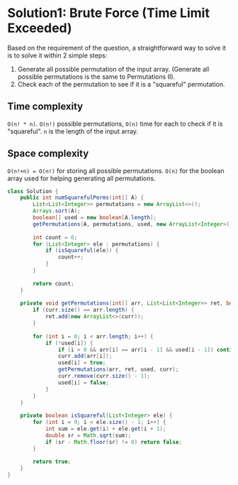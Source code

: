 # Solution1: Brute Force (Time Limit Exceeded)

Based on the requirement of the question, a straightforward way to solve it is to solve it within 2 simple steps:  
1. Generate all possible permutation of the input array. (Generate all possible permutations is the same to Permutations II).  
2. Check each of the permutation to see if it is a "squareful" permutation.  

## Time complexity

`O(n! * n)`. `O(n!)` possible permutations, `O(n)` time for each to check if it is "squareful". `n` is the length of the input array.  

## Space complexity

`O(n!+n) = O(n!)` for storing all possible permutations. `O(n)` for the boolean array used for helping generating all permutations. 

```java
class Solution {
    public int numSquarefulPerms(int[] A) {
        List<List<Integer>> permutations = new ArrayList<>();
        Arrays.sort(A);
        boolean[] used = new boolean[A.length];
        getPermutations(A, permutations, used, new ArrayList<Integer>());
        
        int count = 0;
        for (List<Integer> ele : permutations) {
            if (isSquareful(ele)) {
                count++;
            }
        }
        
        return count;
    }
    
    private void getPermutations(int[] arr, List<List<Integer>> ret, boolean[] used, List<Integer> curr) {
        if (curr.size() == arr.length) {
            ret.add(new ArrayList<>(curr));
        }
        
        for (int i = 0; i < arr.length; i++) {
            if (!used[i]) {
                if (i > 0 && arr[i] == arr[i - 1] && used[i - 1]) continue;
                curr.add(arr[i]);
                used[i] = true;
                getPermutations(arr, ret, used, curr);
                curr.remove(curr.size() - 1);
                used[i] = false;
            }
        }
    }
    
    private boolean isSquareful(List<Integer> ele) {
        for (int i = 0; i < ele.size() - 1; i++) {
            int sum = ele.get(i) + ele.get(i + 1);
            double sr = Math.sqrt(sum);
            if (sr - Math.floor(sr) != 0) return false;
        }
        
        return true;
    }
}
```
